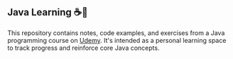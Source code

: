 ## Java Learning ☕️💖 

This repository contains notes, code examples, and exercises from a Java programming course on [Udemy](https://www.udemy.com/). It's intended as a personal learning space to track progress and reinforce core Java concepts.
